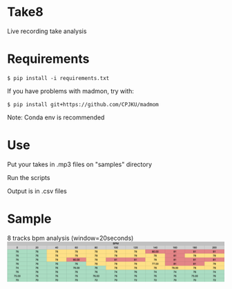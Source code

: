 # Take8
Live recording take analysis


# Requirements 

    $ pip install -i requirements.txt

If you have problems with madmon, try with:

    $ pip install git+https://github.com/CPJKU/madmom


Note: Conda env is recommended


# Use

Put your takes in .mp3 files on "samples" directory

Run the scripts

Output is in .csv files

# Sample

8 tracks bpm analysis (window=20seconds)
![](sample-8tracks-bpm-analysis-20s.png)